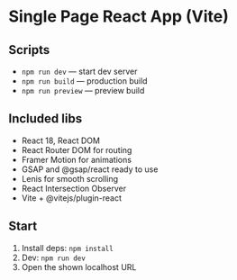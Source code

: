 # Single Page React App (Vite)

## Scripts
- `npm run dev` — start dev server
- `npm run build` — production build
- `npm run preview` — preview build

## Included libs
- React 18, React DOM
- React Router DOM for routing
- Framer Motion for animations
- GSAP and @gsap/react ready to use
- Lenis for smooth scrolling
- React Intersection Observer
- Vite + @vitejs/plugin-react

## Start
1. Install deps: `npm install`
2. Dev: `npm run dev`
3. Open the shown localhost URL
